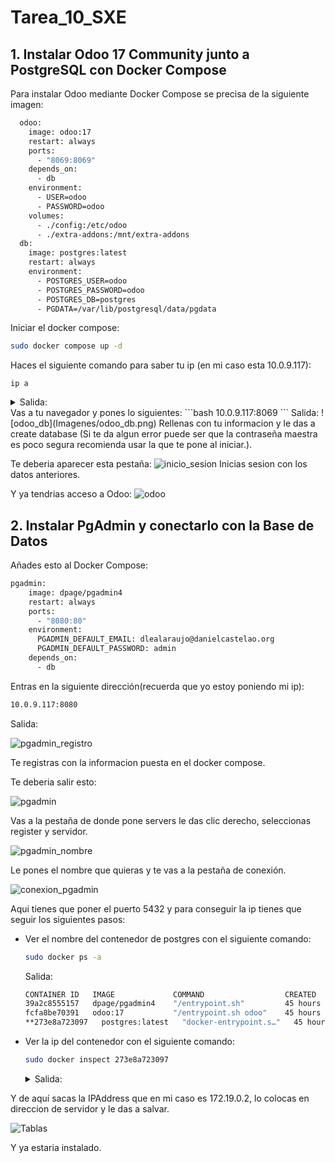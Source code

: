 # Tarea_10_SXE

## 1. Instalar Odoo 17 Community junto a PostgreSQL con Docker Compose

Para instalar Odoo mediante Docker Compose se precisa de la siguiente imagen:
```bash
  odoo:
    image: odoo:17
    restart: always
    ports:
      - "8069:8069"
    depends_on:
      - db
    environment:
      - USER=odoo
      - PASSWORD=odoo
    volumes:
      - ./config:/etc/odoo
      - ./extra-addons:/mnt/extra-addons
  db:
    image: postgres:latest
    restart: always
    environment:
      - POSTGRES_USER=odoo
      - POSTGRES_PASSWORD=odoo
      - POSTGRES_DB=postgres
      - PGDATA=/var/lib/postgresql/data/pgdata
  ```
Iniciar el docker compose:
```bash
sudo docker compose up -d
```
Haces el siguiente comando para saber tu ip (en mi caso esta 10.0.9.117):
```
ip a
```
 <details>
     <summary>Salida:</summary>
   
                  1: lo: <LOOPBACK,UP,LOWER_UP> mtu 65536 qdisc noqueue state UNKNOWN group default qlen 1000
                      link/loopback 00:00:00:00:00:00 brd 00:00:00:00:00:00
                        inet 127.0.0.1/8 scope host lo
                         valid_lft forever preferred_lft forever
                          inet6 ::1/128 scope host 
                         valid_lft forever preferred_lft forever
                  2: enp0s3: <BROADCAST,MULTICAST,UP,LOWER_UP> mtu 1500 qdisc fq_codel state UP group default qlen 1000
                    link/ether 08:00:27:f7:4c:26 brd ff:ff:ff:ff:ff:ff
                    inet 10.0.9.117/24 brd 10.0.9.255 scope global dynamic noprefixroute enp0s3
                       valid_lft 82382sec preferred_lft 82382sec
                    inet6 fe80::1dc6:8ee4:e29c:80e8/64 scope link dadfailed tentative noprefixroute 
                       valid_lft forever preferred_lft forever
                    inet6 fe80::6e28:6de9:d49b:a7f3/64 scope link noprefixroute 
                       valid_lft forever preferred_lft forever
                3: br-c63a9802aae3: <NO-CARRIER,BROADCAST,MULTICAST,UP> mtu 1500 qdisc noqueue state DOWN group default 
                    link/ether 02:42:9f:7b:39:6f brd ff:ff:ff:ff:ff:ff
                    inet 172.18.0.1/16 brd 172.18.255.255 scope global br-c63a9802aae3
                       valid_lft forever preferred_lft forever
                4: docker0: <NO-CARRIER,BROADCAST,MULTICAST,UP> mtu 1500 qdisc noqueue state DOWN group default 
                    link/ether 02:42:43:82:0b:cf brd ff:ff:ff:ff:ff:ff
                    inet 172.17.0.1/16 brd 172.17.255.255 scope global docker0
                       valid_lft forever preferred_lft forever
                5: br-809080e22097: <BROADCAST,MULTICAST,UP,LOWER_UP> mtu 1500 qdisc noqueue state UP group default 
                    link/ether 02:42:53:25:63:57 brd ff:ff:ff:ff:ff:ff
                    inet 172.19.0.1/16 brd 172.19.255.255 scope global br-809080e22097
                       valid_lft forever preferred_lft forever
                    inet6 fe80::42:53ff:fe25:6357/64 scope link 
                       valid_lft forever preferred_lft forever
                13: veth53fd111@if12: <BROADCAST,MULTICAST,UP,LOWER_UP> mtu 1500 qdisc noqueue master br-809080e22097 state UP group default 
                    link/ether f6:80:0c:a1:12:a9 brd ff:ff:ff:ff:ff:ff link-netnsid 0
                    inet6 fe80::f480:cff:fea1:12a9/64 scope link 
                       valid_lft forever preferred_lft forever
                15: veth8015b43@if14: <BROADCAST,MULTICAST,UP,LOWER_UP> mtu 1500 qdisc noqueue master br-809080e22097 state UP group default 
                    link/ether de:5e:73:cf:9a:04 brd ff:ff:ff:ff:ff:ff link-netnsid 1
                    inet6 fe80::dc5e:73ff:fecf:9a04/64 scope link 
                       valid_lft forever preferred_lft forever
                17: vethdff67be@if16: <BROADCAST,MULTICAST,UP,LOWER_UP> mtu 1500 qdisc noqueue master br-809080e22097 state UP group default 
                    link/ether 3a:9d:ff:c9:5f:80 brd ff:ff:ff:ff:ff:ff link-netnsid 2
                    inet6 fe80::389d:ffff:fec9:5f80/64 scope link 
                       valid_lft forever preferred_lft forever
</details>
Vas a tu navegador y pones lo siguientes:
```bash
10.0.9.117:8069
```
Salida:
![odoo_db](Imagenes/odoo_db.png)
Rellenas con tu informacion y le das a create database (Si te da algun error puede ser que la contraseña maestra es poco segura recomienda usar la que te pone al iniciar.).


Te deberia aparecer esta pestaña:
![inicio_sesion](Imagenes/inicio_sesion.png)
Inicias sesion con los datos anteriores.


Y ya tendrias acceso a Odoo:
![odoo](Imagenes/odoo.png)

## 2. Instalar PgAdmin y conectarlo con la Base de Datos

Añades esto al Docker Compose:
```bash
pgadmin:
    image: dpage/pgadmin4
    restart: always
    ports:
      - "8080:80"
    environment:
      PGADMIN_DEFAULT_EMAIL: dlealaraujo@danielcastelao.org
      PGADMIN_DEFAULT_PASSWORD: admin
    depends_on:
      - db
```
Entras en la siguiente dirección(recuerda que yo estoy poniendo mi ip):
```bash
10.0.9.117:8080
```
Salida:


![pgadmin_registro](Imagenes/pgadmin_registro.png)


Te registras con la informacion puesta en el docker compose.

Te deberia salir esto:


![pgadmin](Imagenes/pgadmin.png)


Vas a la pestaña de donde pone servers le das clic derecho, seleccionas register y servidor.


![pgadmin_nombre](Imagenes/pgadmin_nombre.png)


Le pones el nombre que quieras y te vas a la pestaña de conexión.


![conexion_pgadmin](Imagenes/conexion_pgadmin.png)


Aqui tienes que poner el puerto 5432 y para conseguir la ip tienes que seguir los siguientes pasos:
  - Ver el nombre del contenedor de postgres con el siguiente comando:
    ```bash
    sudo docker ps -a
    ```
    Salida:
    ```bash
    CONTAINER ID   IMAGE             COMMAND                  CREATED        STATUS             PORTS                                                      NAMES
    39a2c8555157   dpage/pgadmin4    "/entrypoint.sh"         45 hours ago   Up About an hour   443/tcp,        0.0.0.0:8080->80/tcp, [::]:8080->80/tcp           odoo-pgadmin-1
    fcfa8be70391   odoo:17           "/entrypoint.sh odoo"    45 hours ago   Up About an hour                   0.0.0.0:8069->8069/tcp, :::8069->8069/tcp, 8071-8072/tcp   odoo-odoo-1
    **273e8a723097   postgres:latest   "docker-entrypoint.s…"   45 hours ago   Up About an hour   5432/tcp       **
    ```
  - Ver la ip del contenedor con el siguiente comando:
     ```bash
     sudo docker inspect 273e8a723097
     ```
     <details>
     <summary>Salida:</summary>

           [
        {
        "Id": "273e8a723097198a9bfc438811212335b16b86053bb10ac7cc2fc34d1ff06497",
        "Created": "2025-01-13T13:15:20.456421136Z",
        "Path": "docker-entrypoint.sh",
        "Args": [
            "postgres"
        ],
        "State": {
            "Status": "running",
            "Running": true,
            "Paused": false,
            "Restarting": false,
            "OOMKilled": false,
            "Dead": false,
            "Pid": 5433,
            "ExitCode": 0,
            "Error": "",
            "StartedAt": "2025-01-15T09:13:16.983901205Z",
            "FinishedAt": "2025-01-15T09:13:14.009605028Z"
        },
        "Image": "sha256:4bc6cc20ca7a7d56c3cefa8dd618dd6a5419827cef9a1133c49f3156b9436471",
        "ResolvConfPath": "/var/lib/docker/containers/273e8a723097198a9bfc438811212335b16b86053bb10ac7cc2fc34d1ff06497/resolv.conf",
        "HostnamePath": "/var/lib/docker/containers/273e8a723097198a9bfc438811212335b16b86053bb10ac7cc2fc34d1ff06497/hostname",
        "HostsPath": "/var/lib/docker/containers/273e8a723097198a9bfc438811212335b16b86053bb10ac7cc2fc34d1ff06497/hosts",
        "LogPath": "/var/lib/docker/containers/273e8a723097198a9bfc438811212335b16b86053bb10ac7cc2fc34d1ff06497/273e8a723097198a9bfc438811212335b16b86053bb10ac7cc2fc34d1ff06497-json.log",
        "Name": "/odoo-db-1",
        "RestartCount": 0,
        "Driver": "overlay2",
        "Platform": "linux",
        "MountLabel": "",
        "ProcessLabel": "",
        "AppArmorProfile": "docker-default",
        "ExecIDs": null,
        "HostConfig": {
            "Binds": null,
            "ContainerIDFile": "",
            "LogConfig": {
                "Type": "json-file",
                "Config": {}
            },
            "NetworkMode": "odoo_default",
            "PortBindings": {},
            "RestartPolicy": {
                "Name": "always",
                "MaximumRetryCount": 0
            },
            "AutoRemove": false,
            "VolumeDriver": "",
            "VolumesFrom": null,
            "ConsoleSize": [
                0,
                0
            ],
            "CapAdd": null,
            "CapDrop": null,
            "CgroupnsMode": "host",
            "Dns": [],
            "DnsOptions": [],
            "DnsSearch": [],
            "ExtraHosts": [],
            "GroupAdd": null,
            "IpcMode": "private",
            "Cgroup": "",
            "Links": null,
            "OomScoreAdj": 0,
            "PidMode": "",
            "Privileged": false,
            "PublishAllPorts": false,
            "ReadonlyRootfs": false,
            "SecurityOpt": null,
            "UTSMode": "",
            "UsernsMode": "",
            "ShmSize": 67108864,
            "Runtime": "runc",
            "Isolation": "",
            "CpuShares": 0,
            "Memory": 0,
            "NanoCpus": 0,
            "CgroupParent": "",
            "BlkioWeight": 0,
            "BlkioWeightDevice": null,
            "BlkioDeviceReadBps": null,
            "BlkioDeviceWriteBps": null,
            "BlkioDeviceReadIOps": null,
            "BlkioDeviceWriteIOps": null,
            "CpuPeriod": 0,
            "CpuQuota": 0,
            "CpuRealtimePeriod": 0,
            "CpuRealtimeRuntime": 0,
            "CpusetCpus": "",
            "CpusetMems": "",
            "Devices": null,
            "DeviceCgroupRules": null,
            "DeviceRequests": null,
            "MemoryReservation": 0,
            "MemorySwap": 0,
            "MemorySwappiness": null,
            "OomKillDisable": false,
            "PidsLimit": null,
            "Ulimits": null,
            "CpuCount": 0,
            "CpuPercent": 0,
            "IOMaximumIOps": 0,
            "IOMaximumBandwidth": 0,
            "MaskedPaths": [
                "/proc/asound",
                "/proc/acpi",
                "/proc/kcore",
                "/proc/keys",
                "/proc/latency_stats",
                "/proc/timer_list",
                "/proc/timer_stats",
                "/proc/sched_debug",
                "/proc/scsi",
                "/sys/firmware",
                "/sys/devices/virtual/powercap"
            ],
            "ReadonlyPaths": [
                "/proc/bus",
                "/proc/fs",
                "/proc/irq",
                "/proc/sys",
                "/proc/sysrq-trigger"
            ]
        },
        "GraphDriver": {
            "Data": {
                "LowerDir": "/var/lib/docker/overlay2/f7b84619f4dc045872a8e1c3a571f39b880a818287ef71ed46a11db2fe08fa32-init/diff:/var/lib/docker/overlay2/5e77199c23f9e2b3358aa66b5965674f182a4e771e22b4a58a53034067d947e1/diff:/var/lib/docker/overlay2/a4882fe27fb23c76189b2b6dd02d62d501fdca32e88c5e479a09691113d3b252/diff:/var/lib/docker/overlay2/1d527778548792553a5b8731fa8236fc03b4f2518dc94009070b368333aa3390/diff:/var/lib/docker/overlay2/66dbd4e710cd64d36d669f34114901e2e28bd5b770550516a1e32876d5da9e6b/diff:/var/lib/docker/overlay2/001a6bb60b81e5f624ecba8ed34dbbcb1431a670e8e67f38b092c7398a71fe7d/diff:/var/lib/docker/overlay2/3c163d65d09e085ccda62ee8ac991e57dc2de62a05a33735a272273f105317c3/diff:/var/lib/docker/overlay2/d595a637f02260851ba84459e3f8ac9312f22014a2fd4c9e40b4804ea93960d9/diff:/var/lib/docker/overlay2/e5e9e6c015b4cb91368b79535a9aabcf4cd7bf1dc2a5a878c6221078d201d745/diff:/var/lib/docker/overlay2/c68d963f210295ceebf0517920b8274f185fc2f691fb5a0e7def84bc446d9464/diff:/var/lib/docker/overlay2/23602d39f2df725880287fda560c3e60d339ba9504074384381779a354503010/diff:/var/lib/docker/overlay2/68d13e111f910a4cf5600c2f0e1e985c82f743328ceab08e85187ce0dc16d3c0/diff:/var/lib/docker/overlay2/5494beb6c3ce5992ab6483b51ea1fa573a001427750d510b8e069b82004ccbce/diff:/var/lib/docker/overlay2/981f38c466f610c6826dde31a0dd765bda0ed123678611faa2fa1721f8e9fb64/diff:/var/lib/docker/overlay2/a8fe29f88359045152b2394fa79414581aa0263de21660a4ff87057043761b2d/diff",
                "MergedDir": "/var/lib/docker/overlay2/f7b84619f4dc045872a8e1c3a571f39b880a818287ef71ed46a11db2fe08fa32/merged",
                "UpperDir": "/var/lib/docker/overlay2/f7b84619f4dc045872a8e1c3a571f39b880a818287ef71ed46a11db2fe08fa32/diff",
                "WorkDir": "/var/lib/docker/overlay2/f7b84619f4dc045872a8e1c3a571f39b880a818287ef71ed46a11db2fe08fa32/work"
            },
            "Name": "overlay2"
        },
        "Mounts": [
            {
                "Type": "volume",
                "Name": "83397f9097c677c80e8ad2e926eaa498bcd81430cb00408e6d0d50bf91b290f1",
                "Source": "/var/lib/docker/volumes/83397f9097c677c80e8ad2e926eaa498bcd81430cb00408e6d0d50bf91b290f1/_data",
                "Destination": "/var/lib/postgresql/data",
                "Driver": "local",
                "Mode": "",
                "RW": true,
                "Propagation": ""
            }
        ],
        "Config": {
            "Hostname": "273e8a723097",
            "Domainname": "",
            "User": "",
            "AttachStdin": false,
            "AttachStdout": true,
            "AttachStderr": true,
            "ExposedPorts": {
                "5432/tcp": {}
            },
            "Tty": false,
            "OpenStdin": false,
            "StdinOnce": false,
            "Env": [
                "POSTGRES_USER=odoo",
                "POSTGRES_PASSWORD=odoo",
                "POSTGRES_DB=postgres",
                "PGDATA=/var/lib/postgresql/data/pgdata",
                "PATH=/usr/local/sbin:/usr/local/bin:/usr/sbin:/usr/bin:/sbin:/bin:/usr/lib/postgresql/17/bin",
                "GOSU_VERSION=1.17",
                "LANG=en_US.utf8",
                "PG_MAJOR=17",
                "PG_VERSION=17.2-1.pgdg120+1"
            ],
            "Cmd": [
                "postgres"
            ],
            "Image": "postgres:latest",
            "Volumes": {
                "/var/lib/postgresql/data": {}
            },
            "WorkingDir": "",
            "Entrypoint": [
                "docker-entrypoint.sh"
            ],
            "OnBuild": null,
            "Labels": {
                "com.docker.compose.config-hash": "391e615bd07ed4e028322947f24f50ea5287983dae8ffe7e1bf74a89646bbd32",
                "com.docker.compose.container-number": "1",
                "com.docker.compose.depends_on": "",
                "com.docker.compose.image": "sha256:4bc6cc20ca7a7d56c3cefa8dd618dd6a5419827cef9a1133c49f3156b9436471",
                "com.docker.compose.oneoff": "False",
                "com.docker.compose.project": "odoo",
                "com.docker.compose.project.config_files": "/home/accesodatos/odoo/docker-compose.yml",
                "com.docker.compose.project.working_dir": "/home/accesodatos/odoo",
                "com.docker.compose.service": "db",
                "com.docker.compose.version": "2.32.1"
            },
            "StopSignal": "SIGINT"
        },
        "NetworkSettings": {
            "Bridge": "",
            "SandboxID": "a8809edbb5d5a6393617e42f5657afce48eab74fdbdae970a5755a77937e45a0",
            "SandboxKey": "/var/run/docker/netns/a8809edbb5d5",
            "Ports": {
                "5432/tcp": null
            },
            "HairpinMode": false,
            "LinkLocalIPv6Address": "",
            "LinkLocalIPv6PrefixLen": 0,
            "SecondaryIPAddresses": null,
            "SecondaryIPv6Addresses": null,
            "EndpointID": "",
            "Gateway": "",
            "GlobalIPv6Address": "",
            "GlobalIPv6PrefixLen": 0,
            "IPAddress": "",
            "IPPrefixLen": 0,
            "IPv6Gateway": "",
            "MacAddress": "",
            "Networks": {
                "odoo_default": {
                    "IPAMConfig": null,
                    "Links": null,
                    "Aliases": [
                        "odoo-db-1",
                        "db"
                    ],
                    "MacAddress": "02:42:ac:13:00:02",
                    "DriverOpts": null,
                    "NetworkID": "809080e2209755a3c066738b5cf4d246ca8304310679c0691e6a0615cf93f818",
                    "EndpointID": "064c004987762750e2b6a84efae0eb9505eb0b0a41e9e31872f106aba1f162b9",
                    "Gateway": "172.19.0.1",
                    "IPAddress": "172.19.0.2",
                    "IPPrefixLen": 16,
                    "IPv6Gateway": "",
                    "GlobalIPv6Address": "",
                    "GlobalIPv6PrefixLen": 0,
                    "DNSNames": [
                        "odoo-db-1",
                        "db",
                        "273e8a723097"
                    ]
                  }
               }
            }
         }
        ]
</details>


Y de aquí sacas la IPAddress que en mi caso es 172.19.0.2, lo colocas en direccion de servidor y le das a salvar.


![Tablas](Imagenes/tablas_114.png)


Y ya estaria instalado.


    
     








